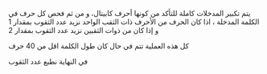 يتم تكبير المدخلات كاملة للتأكد من كونها أحرف كابيتال، و من ثم فحص كل حرف في الكلمة المدخلة ، اذا كان الحرف من الأحرف ذات الثقب الواحد نزيد عدد الثقوب بمقدار 1 و إذا كان من ذوات الثقبين نزيد عدد الثقوب بمقدار 2

كل هذه العملية تتم في حال كان طول الكلمة اقل من 40 حرف

في النهاية نطبع عدد الثقوب